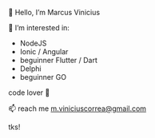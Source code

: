 👋 Hello, I’m Marcus Vinicius

👀 I’m interested in:
- NodeJS
- Ionic / Angular
- beguinner Flutter / Dart
- Delphi
- beguinner GO

code lover 💞


📫 reach me m.viniciuscorrea@gmail.com

tks!

<!---
mviniciuscorrea/mviniciuscorrea is a ✨ special ✨ repository because its `README.md` (this file) appears on your GitHub profile.
You can click the Preview link to take a look at your changes.
--->
